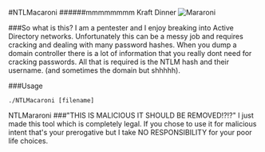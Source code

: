 #NTLMacaroni
######mmmmmmmm Kraft Dinner
![Mararoni](https://assets.kraftfoods.com/recipe_images/opendeploy/Baked_Macaroni_and_Cheese_640x428.jpg)

###So what is this?
I am a pentester and I enjoy breaking into Active Directory networks. Unfortunately this can be a messy job and requires cracking and dealing with many password hashes. When you dump a domain controller there is a lot of information that you really dont need for cracking passwords. All that is required is the NTLM hash and their username. (and sometimes the domain but shhhhh).

###Usage
```commandline
./NTLMacaroni [filename]
```
NTLMararoni 
###"THIS IS MALICIOUS IT SHOULD BE REMOVED!?!?"
I just made this tool which is completely legal. If you chose to use it for malicious intent that's your prerogative but I take NO RESPONSIBILITY for your poor life choices.